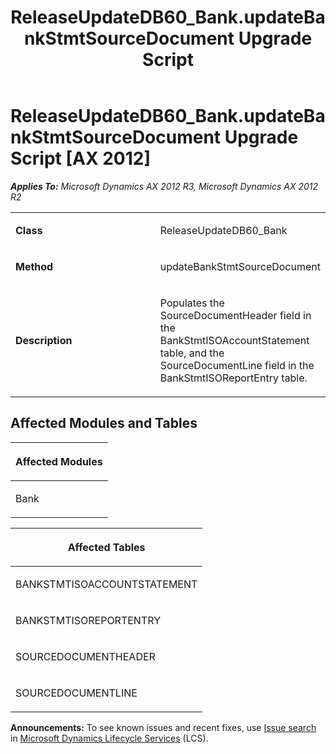 ﻿---
title: ReleaseUpdateDB60_Bank.updateBankStmtSourceDocument Upgrade Script
TOCTitle: ReleaseUpdateDB60_Bank.updateBankStmtSourceDocument Upgrade Script
ms:assetid: cb4118f5-bc50-8f49-09e0-7c1571ad3b1e
ms:mtpsurl: https://msdn.microsoft.com/en-us/library/JJ719657(v=AX.60)
ms:contentKeyID: 49711224
ms.date: 05/18/2015
mtps_version: v=AX.60
---

# ReleaseUpdateDB60\_Bank.updateBankStmtSourceDocument Upgrade Script [AX 2012]


_**Applies To:** Microsoft Dynamics AX 2012 R3, Microsoft Dynamics AX 2012 R2_

<table>
<colgroup>
<col style="width: 50%" />
<col style="width: 50%" />
</colgroup>
<tbody>
<tr class="odd">
<td><p><strong>Class</strong></p></td>
<td><p>ReleaseUpdateDB60_Bank</p></td>
</tr>
<tr class="even">
<td><p><strong>Method</strong></p></td>
<td><p>updateBankStmtSourceDocument</p></td>
</tr>
<tr class="odd">
<td><p><strong>Description</strong></p></td>
<td><p>Populates the SourceDocumentHeader field in the BankStmtISOAccountStatement table, and the SourceDocumentLine field in the BankStmtISOReportEntry table.</p></td>
</tr>
</tbody>
</table>


## Affected Modules and Tables

<table>
<colgroup>
<col style="width: 100%" />
</colgroup>
<thead>
<tr class="header">
<th><p>Affected Modules</p></th>
</tr>
</thead>
<tbody>
<tr class="odd">
<td><p>Bank</p></td>
</tr>
</tbody>
</table>


<table>
<colgroup>
<col style="width: 100%" />
</colgroup>
<thead>
<tr class="header">
<th><p>Affected Tables</p></th>
</tr>
</thead>
<tbody>
<tr class="odd">
<td><p>BANKSTMTISOACCOUNTSTATEMENT</p></td>
</tr>
<tr class="even">
<td><p>BANKSTMTISOREPORTENTRY</p></td>
</tr>
<tr class="odd">
<td><p>SOURCEDOCUMENTHEADER</p></td>
</tr>
<tr class="even">
<td><p>SOURCEDOCUMENTLINE</p></td>
</tr>
</tbody>
</table>

  
**Announcements:** To see known issues and recent fixes, use [Issue search](http://go.microsoft.com/fwlink/?linkid=389258) in [Microsoft Dynamics Lifecycle Services](http://go.microsoft.com/fwlink/?linkid=306505) (LCS).

